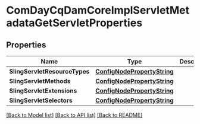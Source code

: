 # ComDayCqDamCoreImplServletMetadataGetServletProperties

## Properties
Name | Type | Description | Notes
------------ | ------------- | ------------- | -------------
**SlingServletResourceTypes** | [**ConfigNodePropertyString**](configNodePropertyString.md) |  | [optional] 
**SlingServletMethods** | [**ConfigNodePropertyString**](configNodePropertyString.md) |  | [optional] 
**SlingServletExtensions** | [**ConfigNodePropertyString**](configNodePropertyString.md) |  | [optional] 
**SlingServletSelectors** | [**ConfigNodePropertyString**](configNodePropertyString.md) |  | [optional] 

[[Back to Model list]](../README.md#documentation-for-models) [[Back to API list]](../README.md#documentation-for-api-endpoints) [[Back to README]](../README.md)


